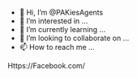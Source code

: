 - 👋 Hi, I’m @PAKiesAgents
- 👀 I’m interested in ...
- 🌱 I’m currently learning ...
- 💞️ I’m looking to collaborate on ...
- 📫 How to reach me ...

<!---
PAKiesAgents/PAKiesAgents is a ✨ special ✨ repository because its `README.md` (this file) appears on your GitHub profile.
You can click the Preview link to take a look at your changes.
--->
Https://Facebook.com/

